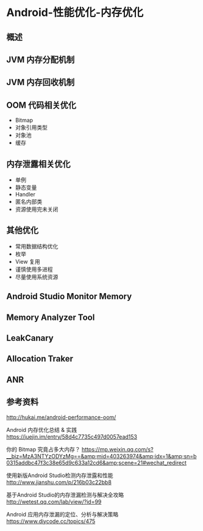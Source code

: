 # Android-性能优化-内存优化

## 概述

## JVM 内存分配机制

## JVM 内存回收机制

## OOM 代码相关优化

- Bitmap
- 对象引用类型
- 对象池
- 缓存

## 内存泄露相关优化

- 单例
- 静态变量
- Handler
- 匿名内部类
- 资源使用完未关闭

## 其他优化

- 常用数据结构优化
- 枚举
- View 复用
- 谨慎使用多进程
- 尽量使用系统资源

## Android Studio Monitor Memory

## Memory Analyzer Tool

## LeakCanary

## Allocation Traker

## ANR

## 参考资料

http://hukai.me/android-performance-oom/

Android 内存优化总结 & 实践
https://juejin.im/entry/58d4c7735c497d0057ead153

你的 Bitmap 究竟占多大内存？
https://mp.weixin.qq.com/s?__biz=MzA3NTYzODYzMg==&amp;mid=403263974&amp;idx=1&amp;sn=b0315addbc47f3c38e65d9c633a12cd6&amp;scene=21#wechat_redirect

使用新版Android Studio检测内存泄露和性能
http://www.jianshu.com/p/216b03c22bb8

基于Android Studio的内存泄漏检测与解决全攻略
http://wetest.qq.com/lab/view/?id=99

Android 应用内存泄漏的定位、分析与解决策略
https://www.diycode.cc/topics/475

